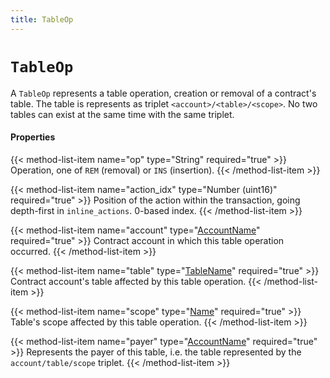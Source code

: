 ```yaml
---
title: TableOp
---
```


# `TableOp`

A `TableOp` represents a table operation, creation or removal of a contract's table. The table is represents as
triplet `<account>/<table>/<scope>`. No two tables can exist at the same time with the same triplet.

#### Properties

{{< method-list-item name="op" type="String" required="true" >}}
  Operation, one of `REM` (removal) or `INS` (insertion).
{{< /method-list-item >}}

{{< method-list-item name="action_idx" type="Number (uint16)" required="true" >}}
  Position of the action within the transaction, going depth-first in `inline_actions`. 0-based index.
{{< /method-list-item >}}

{{< method-list-item name="account" type="[AccountName](/reference/eosio/types/accountname)" required="true" >}}
  Contract account in which this table operation occurred.
{{< /method-list-item >}}

{{< method-list-item name="table" type="[TableName](/reference/eosio/types/tablename)" required="true" >}}
  Contract account's table affected by this table operation.
{{< /method-list-item >}}

{{< method-list-item name="scope" type="[Name](/reference/eosio/types/name)" required="true" >}}
  Table's scope affected by this table operation.
{{< /method-list-item >}}

{{< method-list-item name="payer" type="[AccountName](/reference/eosio/types/accountname)" required="true" >}}
  Represents the payer of this table, i.e. the table represented by the `account/table/scope` triplet.
{{< /method-list-item >}}

